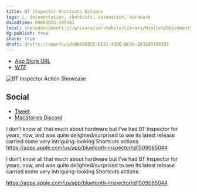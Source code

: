 ```yaml
---
title: BT Inspector Shortcuts Actions
tags: i, documentation, shortcuts, automation, hardware
davodtime: 09082022-105541
local: shareddocuments:///private/var/mobile/Library/Mobile%20Documents/iCloud~md~obsidian/Documents/OBSHIDDIAN/drafts/BAD858C5-EF51-4380-BC48-283290700187.md
dg-publish: true
share: true
draft: drafts://open?uuid=BAD858C5-EF51-4380-BC48-283290700187
---
```

- [App Store URL](https://apps.apple.com/us/app/bluetooth-inspector/id1509085044)
- [WTF](https://davidblue.wtf/drafts/BAD858C5-EF51-4380-BC48-283290700187.html)

![BT Inspector Action Showcase](https://i.snap.as/SKuDrxZb.png)

## Social

- [Tweet](https://twitter.com/NeoYokel/status/1515089756765499395)
- [MacStories Discord](https://discord.com/channels/836622115435184162/837345707395907635/964648728361324656)

I don’t know all that much about hardware but I’ve had BT Inspector for years, now, and was quite delighted/surprised to see its latest release carried some very intriguing-looking Shortcuts actions. https://apps.apple.com/us/app/bluetooth-inspector/id1509085044

I don’t know all that much about hardware but I’ve had BT Inspector for years, now, and was quite delighted/surprised to see its latest release carried some very intriguing-looking Shortcuts actions. 

https://apps.apple.com/us/app/bluetooth-inspector/id1509085044